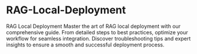 # RAG-Local-Deployment
RAG Local Deployment Master the art of RAG local deployment with our comprehensive guide. From detailed steps to best practices, optimize your workflow for seamless integration. Discover troubleshooting tips and expert insights to ensure a smooth and successful deployment process.
